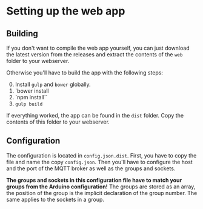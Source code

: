 # Setting up the web app

## Building

If you don't want to compile the web app yourself, you can just download the latest version from the releases and extract the contents of the `web` folder to your webserver.

Otherwise you'll have to build the app with the following steps:

0. Install `gulp` and `bower` globally.
1. `bower install
2. `npm install``
3. `gulp build`

If everything worked, the app can be found in the `dist` folder. Copy the contents of this folder to your webserver.

## Configuration

The configuration is located in `config.json.dist`. First, you have to copy the file and name the copy `config.json`. Then you'll have to configure the host and the port of the MQTT broker as well as the groups and sockets.

__The groups and sockets in this configuration file have to match your groups from the Arduino configuration!__ The groups are stored as an array, the position of the group is the implicit declaration of the group number. The same applies to the sockets in a group.

